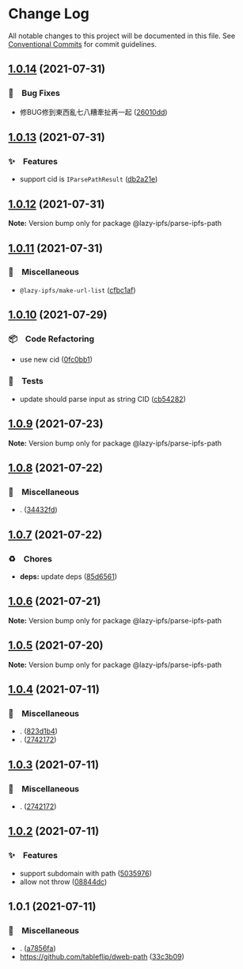 # Change Log

All notable changes to this project will be documented in this file.
See [Conventional Commits](https://conventionalcommits.org) for commit guidelines.

## [1.0.14](https://github.com/bluelovers/ws-ipfs/compare/@lazy-ipfs/parse-ipfs-path@1.0.13...@lazy-ipfs/parse-ipfs-path@1.0.14) (2021-07-31)


### 🐛　Bug Fixes

* 修BUG修到東西亂七八糟牽扯再一起 ([26010dd](https://github.com/bluelovers/ws-ipfs/commit/26010ddd66114e2d08644ccca52febb3d4a2469e))





## [1.0.13](https://github.com/bluelovers/ws-ipfs/compare/@lazy-ipfs/parse-ipfs-path@1.0.12...@lazy-ipfs/parse-ipfs-path@1.0.13) (2021-07-31)


### ✨　Features

* support cid is `IParsePathResult` ([db2a21e](https://github.com/bluelovers/ws-ipfs/commit/db2a21e6cca6eafd08855044b57d39ce6cf694ba))





## [1.0.12](https://github.com/bluelovers/ws-ipfs/compare/@lazy-ipfs/parse-ipfs-path@1.0.11...@lazy-ipfs/parse-ipfs-path@1.0.12) (2021-07-31)

**Note:** Version bump only for package @lazy-ipfs/parse-ipfs-path





## [1.0.11](https://github.com/bluelovers/ws-ipfs/compare/@lazy-ipfs/parse-ipfs-path@1.0.10...@lazy-ipfs/parse-ipfs-path@1.0.11) (2021-07-31)


### 🔖　Miscellaneous

* `@lazy-ipfs/make-url-list` ([cfbc1af](https://github.com/bluelovers/ws-ipfs/commit/cfbc1af8f61c0ff76f07c7f1359ffdcb41e6b6cb))





## [1.0.10](https://github.com/bluelovers/ws-ipfs/compare/@lazy-ipfs/parse-ipfs-path@1.0.9...@lazy-ipfs/parse-ipfs-path@1.0.10) (2021-07-29)


### 📦　Code Refactoring

* use new cid ([0fc0bb1](https://github.com/bluelovers/ws-ipfs/commit/0fc0bb14e09b80adcea3d059dd3edc7aaca71a6c))


### 🚨　Tests

* update should parse input as string CID ([cb54282](https://github.com/bluelovers/ws-ipfs/commit/cb54282537523556878d283d4941c0d7a82d2ff1))





## [1.0.9](https://github.com/bluelovers/ws-ipfs/compare/@lazy-ipfs/parse-ipfs-path@1.0.8...@lazy-ipfs/parse-ipfs-path@1.0.9) (2021-07-23)

**Note:** Version bump only for package @lazy-ipfs/parse-ipfs-path





## [1.0.8](https://github.com/bluelovers/ws-ipfs/compare/@lazy-ipfs/parse-ipfs-path@1.0.7...@lazy-ipfs/parse-ipfs-path@1.0.8) (2021-07-22)


### 🔖　Miscellaneous

* . ([34432fd](https://github.com/bluelovers/ws-ipfs/commit/34432fd827763dc4c63329e99dc37e91b25a27cd))





## [1.0.7](https://github.com/bluelovers/ws-ipfs/compare/@lazy-ipfs/parse-ipfs-path@1.0.6...@lazy-ipfs/parse-ipfs-path@1.0.7) (2021-07-22)


### ♻️　Chores

* **deps:** update deps ([85d6561](https://github.com/bluelovers/ws-ipfs/commit/85d6561e987b7753cdd248b73a5e74a82d4c23e7))





## [1.0.6](https://github.com/bluelovers/ws-ipfs/compare/@lazy-ipfs/parse-ipfs-path@1.0.5...@lazy-ipfs/parse-ipfs-path@1.0.6) (2021-07-21)

**Note:** Version bump only for package @lazy-ipfs/parse-ipfs-path





## [1.0.5](https://github.com/bluelovers/ws-ipfs/compare/@lazy-ipfs/parse-ipfs-path@1.0.4...@lazy-ipfs/parse-ipfs-path@1.0.5) (2021-07-20)

**Note:** Version bump only for package @lazy-ipfs/parse-ipfs-path





## [1.0.4](https://github.com/bluelovers/ws-ipfs/compare/@lazy-ipfs/parse-ipfs-path@1.0.2...@lazy-ipfs/parse-ipfs-path@1.0.4) (2021-07-11)


### 🔖　Miscellaneous

* . ([823d1b4](https://github.com/bluelovers/ws-ipfs/commit/823d1b4add2fb35bc228e738708fad903ea29df1))
* . ([2742172](https://github.com/bluelovers/ws-ipfs/commit/2742172440928000c1c6aa873c933a5744c49f69))





## [1.0.3](https://github.com/bluelovers/ws-ipfs/compare/@lazy-ipfs/parse-ipfs-path@1.0.2...@lazy-ipfs/parse-ipfs-path@1.0.3) (2021-07-11)


### 🔖　Miscellaneous

* . ([2742172](https://github.com/bluelovers/ws-ipfs/commit/2742172440928000c1c6aa873c933a5744c49f69))





## [1.0.2](https://github.com/bluelovers/ws-ipfs/compare/@lazy-ipfs/parse-ipfs-path@1.0.1...@lazy-ipfs/parse-ipfs-path@1.0.2) (2021-07-11)


### ✨　Features

* support subdomain with path ([5035976](https://github.com/bluelovers/ws-ipfs/commit/50359768e282533776b44226fb3cd0e4851127df))
* allow not throw ([08844dc](https://github.com/bluelovers/ws-ipfs/commit/08844dc05ac6332296f82a847762025467a20cb0))





## 1.0.1 (2021-07-11)


### 🔖　Miscellaneous

* . ([a7856fa](https://github.com/bluelovers/ws-ipfs/commit/a7856fae4b3f43fca416382b88f93cfcfbee80b8))
* https://github.com/tableflip/dweb-path ([33c3b09](https://github.com/bluelovers/ws-ipfs/commit/33c3b091d9ff1f3fd743916bdcb1c7ee85dd513e))
